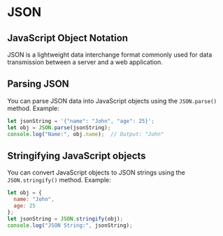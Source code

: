 # JSON

## JavaScript Object Notation

JSON is a lightweight data interchange format commonly used for data transmission between a server and a web application.

## Parsing JSON

You can parse JSON data into JavaScript objects using the `JSON.parse()` method. Example:

```javascript
let jsonString = '{"name": "John", "age": 25}';
let obj = JSON.parse(jsonString);
console.log("Name:", obj.name);  // Output: "John"
```

## Stringifying JavaScript objects

You can convert JavaScript objects to JSON strings using the `JSON.stringify()` method. Example:

```javascript
let obj = {
  name: "John",
  age: 25
};
let jsonString = JSON.stringify(obj);
console.log("JSON String:", jsonString);
```
